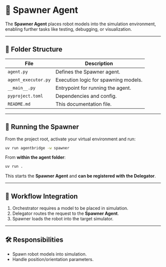# 🤖 Spawner Agent

The **Spawner Agent** places robot models into the simulation environment, enabling further tasks like testing, debugging, or visualization.

---

## 📂 Folder Structure
| File | Description |
|------|-------------|
| `agent.py` | Defines the Spawner agent. |
| `agent_executor.py` | Execution logic for spawning models. |
| `__main__.py` | Entrypoint for running the agent. |
| `pyproject.toml` | Dependencies and config. |
| `README.md` | This documentation file. |

---

## 🚀 Running the Spawner

From the project root, activate your virtual environment and run:

```bash
uv run agentbridge -w spawner
```

From **within the agent folder**:
```bash
uv run .
```
This starts the **Spawner Agent** and **can be registered with the Delegator**.  

---

## 🔁 Workflow Integration
1. Orchestrator requires a model to be placed in simulation.  
2. Delegator routes the request to the **Spawner Agent**.  
3. Spawner loads the robot into the target simulator.  

---

## 🛠 Responsibilities
- Spawn robot models into simulation.  
- Handle position/orientation parameters.  
